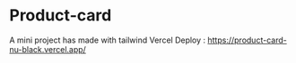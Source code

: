 # Product-card
A mini project has made with tailwind
Vercel Deploy : https://product-card-nu-black.vercel.app/
